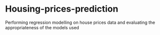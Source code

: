 # Housing-prices-prediction
Performing regression modelling on house prices data and evaluating the appropriateness of the models used
